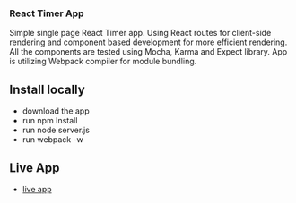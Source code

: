 ### React Timer App

Simple single page React Timer app. Using  React routes for client-side rendering and component based development for more efficient rendering. All the components are tested using Mocha, Karma and Expect library. App is utilizing  Webpack compiler for module bundling.

## Install locally
  * download the app
  * run npm Install
  * run node server.js
  * run webpack -w

## Live App
 * [live app](http://reactimerapp.herokuapp.com/)

